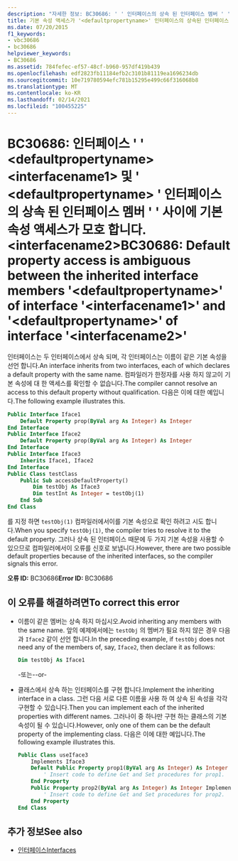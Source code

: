 ```yaml
---
description: "자세한 정보: BC30686: ' ' 인터페이스의 상속 된 인터페이스 멤버 ' ' 및 ' ' <defaultpropertyname> <interfacename1> <defaultpropertyname> 인터페이스의 <interfacename2> ' ' 간에 기본 속성 액세스가 모호 합니다."
title: 기본 속성 액세스가 '<defaultpropertyname>' 인터페이스의 상속된 인터페이스 멤버 '<interfacename1>'과(와) '<defaultpropertyname>' 인터페이스의 상속된 인터페이스 멤버 '<interfacename2>' 사이에서 모호합니다.
ms.date: 07/20/2015
f1_keywords:
- vbc30686
- bc30686
helpviewer_keywords:
- BC30686
ms.assetid: 784fefec-ef57-48cf-b960-957df419b439
ms.openlocfilehash: edf2823fb11184efb2c3101b81119ea1696234db
ms.sourcegitcommit: 10e719780594efc781b15295e499c66f316068b8
ms.translationtype: MT
ms.contentlocale: ko-KR
ms.lasthandoff: 02/14/2021
ms.locfileid: "100455225"
---
```

# <a name="bc30686-default-property-access-is-ambiguous-between-the-inherited-interface-members-defaultpropertyname-of-interface-interfacename1-and-defaultpropertyname-of-interface-interfacename2"></a><span data-ttu-id="4235e-103">BC30686: 인터페이스 ' ' \<defaultpropertyname> \<interfacename1> 및 ' \<defaultpropertyname> ' 인터페이스의 상속 된 인터페이스 멤버 ' ' 사이에 기본 속성 액세스가 모호 합니다. \<interfacename2></span><span class="sxs-lookup"><span data-stu-id="4235e-103">BC30686: Default property access is ambiguous between the inherited interface members '\<defaultpropertyname>' of interface '\<interfacename1>' and '\<defaultpropertyname>' of interface '\<interfacename2>'</span></span>

<span data-ttu-id="4235e-104">인터페이스는 두 인터페이스에서 상속 되며, 각 인터페이스는 이름이 같은 기본 속성을 선언 합니다.</span><span class="sxs-lookup"><span data-stu-id="4235e-104">An interface inherits from two interfaces, each of which declares a default property with the same name.</span></span> <span data-ttu-id="4235e-105">컴파일러가 한정자를 사용 하지 않고이 기본 속성에 대 한 액세스를 확인할 수 없습니다.</span><span class="sxs-lookup"><span data-stu-id="4235e-105">The compiler cannot resolve an access to this default property without qualification.</span></span> <span data-ttu-id="4235e-106">다음은 이에 대한 예입니다.</span><span class="sxs-lookup"><span data-stu-id="4235e-106">The following example illustrates this.</span></span>

```vb
Public Interface Iface1
    Default Property prop(ByVal arg As Integer) As Integer
End Interface
Public Interface Iface2
    Default Property prop(ByVal arg As Integer) As Integer
End Interface
Public Interface Iface3
    Inherits Iface1, Iface2
End Interface
Public Class testClass
    Public Sub accessDefaultProperty()
        Dim testObj As Iface3
        Dim testInt As Integer = testObj(1)
    End Sub
End Class
```

<span data-ttu-id="4235e-107">를 지정 하면 `testObj(1)` 컴파일러에서이를 기본 속성으로 확인 하려고 시도 합니다.</span><span class="sxs-lookup"><span data-stu-id="4235e-107">When you specify `testObj(1)`, the compiler tries to resolve it to the default property.</span></span> <span data-ttu-id="4235e-108">그러나 상속 된 인터페이스 때문에 두 가지 기본 속성을 사용할 수 있으므로 컴파일러에서이 오류를 신호로 보냅니다.</span><span class="sxs-lookup"><span data-stu-id="4235e-108">However, there are two possible default properties because of the inherited interfaces, so the compiler signals this error.</span></span>

<span data-ttu-id="4235e-109">**오류 ID:** BC30686</span><span class="sxs-lookup"><span data-stu-id="4235e-109">**Error ID:** BC30686</span></span>

## <a name="to-correct-this-error"></a><span data-ttu-id="4235e-110">이 오류를 해결하려면</span><span class="sxs-lookup"><span data-stu-id="4235e-110">To correct this error</span></span>

- <span data-ttu-id="4235e-111">이름이 같은 멤버는 상속 하지 마십시오.</span><span class="sxs-lookup"><span data-stu-id="4235e-111">Avoid inheriting any members with the same name.</span></span> <span data-ttu-id="4235e-112">앞의 예제에서에는 `testObj` 의 멤버가 필요 하지 않은 경우 다음과 `Iface2` 같이 선언 합니다.</span><span class="sxs-lookup"><span data-stu-id="4235e-112">In the preceding example, if `testObj` does not need any of the members of, say, `Iface2`, then declare it as follows:</span></span>

  ```vb
  Dim testObj As Iface1
  ```

  <span data-ttu-id="4235e-113">\-또는-</span><span class="sxs-lookup"><span data-stu-id="4235e-113">\-or-</span></span>

- <span data-ttu-id="4235e-114">클래스에서 상속 하는 인터페이스를 구현 합니다.</span><span class="sxs-lookup"><span data-stu-id="4235e-114">Implement the inheriting interface in a class.</span></span> <span data-ttu-id="4235e-115">그런 다음 서로 다른 이름을 사용 하 여 상속 된 속성을 각각 구현할 수 있습니다.</span><span class="sxs-lookup"><span data-stu-id="4235e-115">Then you can implement each of the inherited properties with different names.</span></span> <span data-ttu-id="4235e-116">그러나이 중 하나만 구현 하는 클래스의 기본 속성이 될 수 있습니다.</span><span class="sxs-lookup"><span data-stu-id="4235e-116">However, only one of them can be the default property of the implementing class.</span></span> <span data-ttu-id="4235e-117">다음은 이에 대한 예입니다.</span><span class="sxs-lookup"><span data-stu-id="4235e-117">The following example illustrates this.</span></span>

  ```vb
  Public Class useIface3
      Implements Iface3
      Default Public Property prop1(ByVal arg As Integer) As Integer Implements Iface1.prop
          ' Insert code to define Get and Set procedures for prop1.
      End Property
      Public Property prop2(ByVal arg As Integer) As Integer Implements Iface2.prop
          ' Insert code to define Get and Set procedures for prop2.
      End Property
  End Class
  ```

## <a name="see-also"></a><span data-ttu-id="4235e-118">추가 정보</span><span class="sxs-lookup"><span data-stu-id="4235e-118">See also</span></span>

- [<span data-ttu-id="4235e-119">인터페이스</span><span class="sxs-lookup"><span data-stu-id="4235e-119">Interfaces</span></span>](../../programming-guide/language-features/interfaces/index.md)
